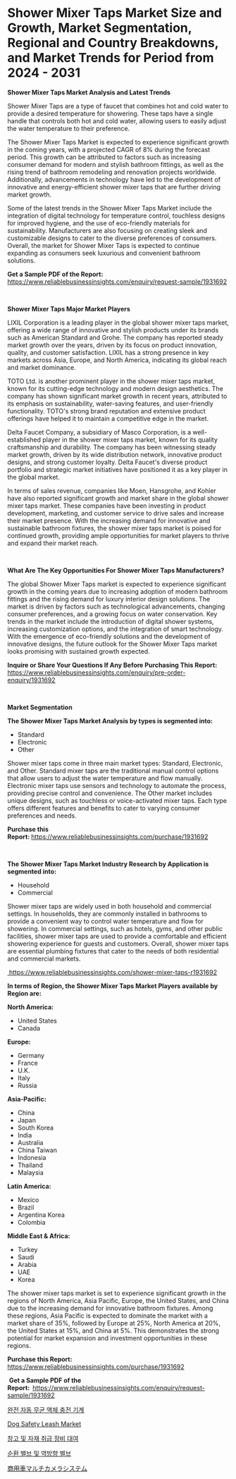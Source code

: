 <p><h1>Shower Mixer Taps Market Size and Growth, Market Segmentation, Regional and Country Breakdowns, and Market Trends for Period from 2024 -  2031</h1></p><p><strong>Shower Mixer Taps Market Analysis and Latest Trends</strong></p>
<p><p>Shower Mixer Taps are a type of faucet that combines hot and cold water to provide a desired temperature for showering. These taps have a single handle that controls both hot and cold water, allowing users to easily adjust the water temperature to their preference.</p><p>The Shower Mixer Taps Market is expected to experience significant growth in the coming years, with a projected CAGR of 8% during the forecast period. This growth can be attributed to factors such as increasing consumer demand for modern and stylish bathroom fittings, as well as the rising trend of bathroom remodeling and renovation projects worldwide. Additionally, advancements in technology have led to the development of innovative and energy-efficient shower mixer taps that are further driving market growth.</p><p>Some of the latest trends in the Shower Mixer Taps Market include the integration of digital technology for temperature control, touchless designs for improved hygiene, and the use of eco-friendly materials for sustainability. Manufacturers are also focusing on creating sleek and customizable designs to cater to the diverse preferences of consumers. Overall, the market for Shower Mixer Taps is expected to continue expanding as consumers seek luxurious and convenient bathroom solutions.</p></p>
<p><strong>Get a Sample PDF of the Report:&nbsp;</strong> <a href="https://www.reliablebusinessinsights.com/enquiry/request-sample/1931692">https://www.reliablebusinessinsights.com/enquiry/request-sample/1931692</a></p>
<p>&nbsp;</p>
<p><strong>Shower Mixer Taps Major Market Players</strong></p>
<p><p>LIXIL Corporation is a leading player in the global shower mixer taps market, offering a wide range of innovative and stylish products under its brands such as American Standard and Grohe. The company has reported steady market growth over the years, driven by its focus on product innovation, quality, and customer satisfaction. LIXIL has a strong presence in key markets across Asia, Europe, and North America, indicating its global reach and market dominance.</p><p>TOTO Ltd. is another prominent player in the shower mixer taps market, known for its cutting-edge technology and modern design aesthetics. The company has shown significant market growth in recent years, attributed to its emphasis on sustainability, water-saving features, and user-friendly functionality. TOTO's strong brand reputation and extensive product offerings have helped it to maintain a competitive edge in the market.</p><p>Delta Faucet Company, a subsidiary of Masco Corporation, is a well-established player in the shower mixer taps market, known for its quality craftsmanship and durability. The company has been witnessing steady market growth, driven by its wide distribution network, innovative product designs, and strong customer loyalty. Delta Faucet's diverse product portfolio and strategic market initiatives have positioned it as a key player in the global market.</p><p>In terms of sales revenue, companies like Moen, Hansgrohe, and Kohler have also reported significant growth and market share in the global shower mixer taps market. These companies have been investing in product development, marketing, and customer service to drive sales and increase their market presence. With the increasing demand for innovative and sustainable bathroom fixtures, the shower mixer taps market is poised for continued growth, providing ample opportunities for market players to thrive and expand their market reach.</p></p>
<p>&nbsp;</p>
<p><strong>What Are The Key Opportunities For Shower Mixer Taps Manufacturers?</strong></p>
<p><p>The global Shower Mixer Taps market is expected to experience significant growth in the coming years due to increasing adoption of modern bathroom fittings and the rising demand for luxury interior design solutions. The market is driven by factors such as technological advancements, changing consumer preferences, and a growing focus on water conservation. Key trends in the market include the introduction of digital shower systems, increasing customization options, and the integration of smart technology. With the emergence of eco-friendly solutions and the development of innovative designs, the future outlook for the Shower Mixer Taps market looks promising with sustained growth expected.</p></p>
<p><strong>Inquire or Share Your Questions If Any Before Purchasing This Report:</strong> <a href="https://www.reliablebusinessinsights.com/enquiry/pre-order-enquiry/1931692">https://www.reliablebusinessinsights.com/enquiry/pre-order-enquiry/1931692</a></p>
<p>&nbsp;</p>
<p><strong>Market Segmentation</strong></p>
<p><strong>The Shower Mixer Taps Market Analysis by types is segmented into:</strong></p>
<p><ul><li>Standard</li><li>Electronic</li><li>Other</li></ul></p>
<p><p>Shower mixer taps come in three main market types: Standard, Electronic, and Other. Standard mixer taps are the traditional manual control options that allow users to adjust the water temperature and flow manually. Electronic mixer taps use sensors and technology to automate the process, providing precise control and convenience. The Other market includes unique designs, such as touchless or voice-activated mixer taps. Each type offers different features and benefits to cater to varying consumer preferences and needs.</p></p>
<p><strong>Purchase this Report:&nbsp;</strong><a href="https://www.reliablebusinessinsights.com/purchase/1931692">https://www.reliablebusinessinsights.com/purchase/1931692</a></p>
<p>&nbsp;</p>
<p><strong>The Shower Mixer Taps Market Industry Research by Application is segmented into:</strong></p>
<p><ul><li>Household</li><li>Commercial</li></ul></p>
<p><p>Shower mixer taps are widely used in both household and commercial settings. In households, they are commonly installed in bathrooms to provide a convenient way to control water temperature and flow for showering. In commercial settings, such as hotels, gyms, and other public facilities, shower mixer taps are used to provide a comfortable and efficient showering experience for guests and customers. Overall, shower mixer taps are essential plumbing fixtures that cater to the needs of both residential and commercial markets.</p></p>
<p><a href="https://www.reliablebusinessinsights.com/shower-mixer-taps-r1931692">&nbsp;https://www.reliablebusinessinsights.com/shower-mixer-taps-r1931692</a></p>
<p><strong>In terms of Region, the Shower Mixer Taps Market Players available by Region are:</strong></p>
<p>
    <p> <strong> North America: </strong>
        <ul>
            <li>United States</li>
            <li>Canada</li>
        </ul>
        </p> 
    <p> <strong> Europe: </strong>
        <ul>
            <li>Germany</li>
            <li>France</li>
            <li>U.K.</li>
            <li>Italy</li>
            <li>Russia</li>
        </ul>
        </p> 
    <p> <strong> Asia-Pacific: </strong>
        <ul>
            <li>China</li>
            <li>Japan</li>
            <li>South Korea</li>
            <li>India</li>
            <li>Australia</li>
            <li>China Taiwan</li>
            <li>Indonesia</li>
            <li>Thailand</li>
            <li>Malaysia</li>
        </ul>
        </p> 
    <p> <strong> Latin America: </strong>
        <ul>
            <li>Mexico</li>
            <li>Brazil</li>
            <li>Argentina Korea</li>
            <li>Colombia</li>
        </ul>
        </p> 
    <p> <strong> Middle East & Africa: </strong>
        <ul>
            <li>Turkey</li>
            <li>Saudi</li>
            <li>Arabia</li>
            <li>UAE</li>
            <li>Korea</li>
        </ul>
    </p>
    </p>
<p><p>The shower mixer taps market is set to experience significant growth in the regions of North America, Asia Pacific, Europe, the United States, and China due to the increasing demand for innovative bathroom fixtures. Among these regions, Asia Pacific is expected to dominate the market with a market share of 35%, followed by Europe at 25%, North America at 20%, the United States at 15%, and China at 5%. This demonstrates the strong potential for market expansion and investment opportunities in these regions.</p></p>
<p><strong>Purchase this Report: </strong><a href="https://www.reliablebusinessinsights.com/purchase/1931692">https://www.reliablebusinessinsights.com/purchase/1931692</a></p>
<p>&nbsp;<strong>Get a Sample PDF of the Report:&nbsp;&nbsp;</strong><a href="https://www.reliablebusinessinsights.com/enquiry/request-sample/1931692">https://www.reliablebusinessinsights.com/enquiry/request-sample/1931692</a></p>
<p><strong></strong></p>
<p><p><a href="https://github.com/erwindropdead54/Market-Research-Report-List-1/blob/main/4079245152301.md">완전 자동 무균 액체 충전 기계</a></p><p><a href="https://github.com/wnxtvsgd56/Market-Research-Report-List-1/blob/main/dog-safety-leash-market.md">Dog Safety Leash Market</a></p><p><a href="https://medium.com/@joananitzsche/%EC%B0%BD%EA%B3%A0-%EB%B0%8F-%EC%9E%90%EC%9E%AC-%EC%B2%98%EB%A6%AC-%EC%9E%A5%EB%B9%84-%EB%8C%80%EC%97%AC-%EC%8B%9C%EC%9E%A5-%EA%B7%9C%EB%AA%A8-%EB%B0%8F-%EC%A0%90%EC%9C%A0%EC%9C%A8-%EB%B6%84%EC%84%9D-%EC%84%B1%EC%9E%A5-%EB%8F%99%ED%96%A5-%EB%B0%8F-%EC%98%88%EC%B8%A1-2024%EB%85%84-2031%EB%85%84-68ed47b7e029">창고 및 자재 취급 장비 대여</a></p><p><a href="https://github.com/alfitoms13/Market-Research-Report-List-1/blob/main/8876267152302.md">순환 밸브 및 역방향 밸브</a></p><p><a href="https://medium.com/@hornbakerbarbara/%E3%82%B0%E3%83%AD%E3%83%BC%E3%83%90%E3%83%AB%E5%95%86%E7%94%A8%E8%87%AA%E5%8B%95%E8%BB%8A%E3%83%9E%E3%83%AB%E3%83%81%E3%82%AB%E3%83%A1%E3%83%A9%E3%82%B7%E3%82%B9%E3%83%86%E3%83%A0%E5%B8%82%E5%A0%B4%E3%81%AE%E3%82%B9%E3%82%B3%E3%83%BC%E3%83%97%E3%81%A8%E6%80%A5%E9%80%9F%E3%81%AA%E6%88%90%E9%95%B7%E3%81%8C%E4%BA%88%E6%B8%AC%E3%81%95%E3%82%8C%E3%81%A6%E3%81%84%E3%82%8B14-cagr%E3%82%922024%E5%B9%B4%E3%81%8B%E3%82%892031%E5%B9%B4%E3%81%BE%E3%81%A7%E3%81%AE%E6%9C%9F%E9%96%93%E3%81%AB%E8%A9%B3%E7%B4%B0%E3%81%AB%E5%88%86%E6%9E%90%E3%81%97%E3%81%BE%E3%81%99-a2213274ebd1">商用車マルチカメラシステム</a></p></p>